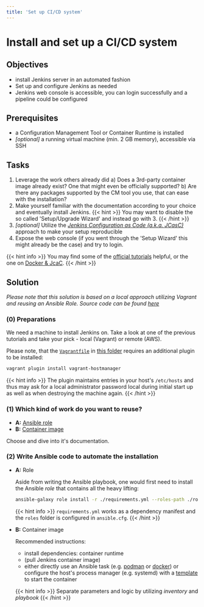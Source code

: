 ```yaml
--- 
title: 'Set up CI/CD system'
---
```



Install and set up a CI/CD system
=================================


## Objectives

* install Jenkins server in an automated fashion
* Set up and configure Jenkins as needed
* Jenkins web console is accessible, you can login successfully and a pipeline could be configured 


## Prerequisites

* a Configuration Management Tool or Container Runtime is installed
* *[optional]* a running virtual machine (min. 2 GB memory), accessible via SSH


## Tasks

1. Leverage the work others already did
    a) Does a 3rd-party container image already exist? One that might even be officially supported?
    b) Are there any packages supported by the CM tool you use, that can ease with the installation? 
2. Make yourself familiar with the documentation according to your choice and eventually install
   Jenkins.
    {{< hint >}}
You may want to disable the so called 'Setup/Upgrade Wizard' and instead go with 3. 
    {{< /hint >}}
3. *[optional]* Utilize the
   [*Jenkins Configuration as Code (a.k.a. JCasC)*](https://github.com/jenkinsci/configuration-as-code-plugin)
   approach to make your setup reproducible   
4. Expose the web console (if you went through the 'Setup Wizard' this might already be the case) and
   try to login. 

{{< hint info >}}
You may find some of the [official tutorials](https://www.jenkins.io/doc/tutorials) helpful, or the one
on [Docker & JcaC](https://www.digitalocean.com/community/tutorials/how-to-automate-jenkins-setup-with-docker-and-jenkins-configuration-as-code).
{{< /hint >}}


## Solution

*Please note that this solution is based on a local approach utilizing Vagrant and
reusing an Ansible Role. Source code can be found
[here](https://github.com/lucendio/lecture-devops-code/tree/master/tutorials/set-up-cicd-system)*


### (0) Preparations

We need a machine to install Jenkins on. Take a look at one of the previous
tutorials and take your pick - local (Vagrant) or remote (AWS).

Please note, that the
[`Vagrantfile`](https://github.com/lucendio/lecture-devops-code/blob/master/tutorials/06_set-up-cicd-system/Vagrantfile)
in [this folder](https://github.com/lucendio/lecture-devops-code/tree/master/tutorials/set-up-cicd-system)
requires an additional plugin to be installed:

```bash
vagrant plugin install vagrant-hostmanager
```

{{< hint info >}}
The plugin maintains entries in your host's `/etc/hosts` and thus may ask
for a local administrator password local during initial start up as well as when
destroying the machine again.
{{< /hint >}}


### (1) Which kind of work do you want to reuse?

* __A:__ [Ansible role](https://github.com/geerlingguy/ansible-role-jenkins)
* __B:__ [Container image](https://github.com/jenkinsci/docker/blob/master/README.md)

Choose and dive into it's documentation.


### (2) Write Ansible code to automate the installation

* __A:__ Role 

    Aside from writing the Ansible playbook, one would first need to install the Ansible
    *role* that contains all the heavy lifting:
    
    ```bash
    ansible-galaxy role install -r ./requirements.yml --roles-path ./roles
    ```
    
    {{< hint info >}}
`requirements.yml` works as a dependency manifest and the `roles` folder
is configured in `ansible.cfg`.
    {{< /hint >}}

* __B:__ Container image

    Recommended instructions:
    
    * install dependencies: container runtime
    * (pull Jenkins container image)
    * either directly use an Ansible task
      (e.g. [podman](https://docs.ansible.com/ansible/latest/collections/containers/podman/podman_container_module.html)
      or [docker](https://docs.ansible.com/ansible/latest/collections/community/docker/docker_container_module.html))
      or configure the host's process manager (e.g. systemd) with a
      [template](http://docs.ansible.com/ansible/latest/collections/ansible/builtin/template_module.html)
      to start the container

    {{< hint info >}}
Separate parameters and logic by utilizing *inventory* and *playbook*
    {{< /hint >}}
